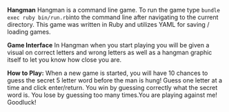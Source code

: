 **Hangman**
Hangman is a command line game. To run the game type ` bundle exec ruby bin/run.rb `into the command line after navigating to the current directory. This game was written in Ruby and utilizes YAML for saving / loading games.

**Game Interface**
In Hangman when you start playing you will be given a visual on correct letters and wrong letters as well as a hangman graphic itself to let you know how close you are.

**How to Play:**
When a new game is started, you will have 10 chances to guess the secret 5 letter word before the man is hung! Guess one letter at a time and click enter/return. You win by guessing correctly what the secret word is. You lose by guessing too many times.You are playing against me! Goodluck!